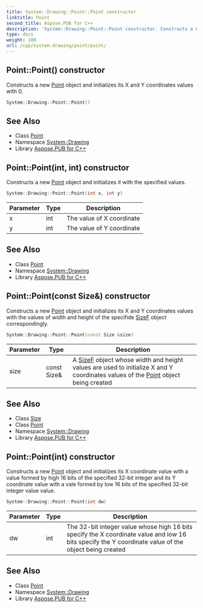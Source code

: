 ```yaml
---
title: System::Drawing::Point::Point constructor
linktitle: Point
second_title: Aspose.PUB for C++
description: 'System::Drawing::Point::Point constructor. Constructs a new Point object and initializes its X and Y coordinates values with 0 in C++.'
type: docs
weight: 100
url: /cpp/system.drawing/point/point/
---
```

## Point::Point() constructor


Constructs a new [Point](../) object and initializes its X and Y coordinates values with 0.

```cpp
System::Drawing::Point::Point()
```

## See Also

* Class [Point](../)
* Namespace [System::Drawing](../../)
* Library [Aspose.PUB for C++](../../../)
## Point::Point(int, int) constructor


Constructs a new [Point](../) object and initializes it with the specified values.

```cpp
System::Drawing::Point::Point(int x, int y)
```


| Parameter | Type | Description |
| --- | --- | --- |
| x | int | The value of X coordinate |
| y | int | The value of Y coordinate |

## See Also

* Class [Point](../)
* Namespace [System::Drawing](../../)
* Library [Aspose.PUB for C++](../../../)
## Point::Point(const Size\&) constructor


Constructs a new [Point](../) object and initializes its X and Y coordinates values with the values of width and height of the specifide [SizeF](../../sizef/) object correspondingly.

```cpp
System::Drawing::Point::Point(const Size &size)
```


| Parameter | Type | Description |
| --- | --- | --- |
| size | const Size\& | A [SizeF](../../sizef/) object whose width and height values are used to initialize X and Y coordinates values of the [Point](../) object being created |

## See Also

* Class [Size](../../size/)
* Class [Point](../)
* Namespace [System::Drawing](../../)
* Library [Aspose.PUB for C++](../../../)
## Point::Point(int) constructor


Constructs a new [Point](../) object and initializes its X coordinate value with a value formed by high 16 bits of the specified 32-bit integer and its Y coordinate value with a vale formed by low 16 bits of the specified 32-bit integer value value.

```cpp
System::Drawing::Point::Point(int dw)
```


| Parameter | Type | Description |
| --- | --- | --- |
| dw | int | The 32-bit integer value whose high 16 bits specify the X coordinate value and low 16 bits specify the Y coordinate value of the object being created |

## See Also

* Class [Point](../)
* Namespace [System::Drawing](../../)
* Library [Aspose.PUB for C++](../../../)
